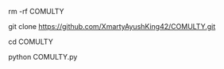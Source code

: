 rm -rf COMULTY

git clone https://github.com/XmartyAyushKing42/COMULTY.git

cd COMULTY

python COMULTY.py
